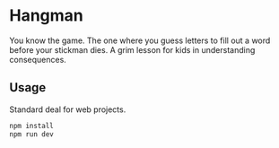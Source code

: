 # Hangman

You know the game. The one where you guess letters to fill out a word before your stickman dies.
A grim lesson for kids in understanding consequences.

## Usage

Standard deal for web projects.

```bash
npm install
npm run dev
```
